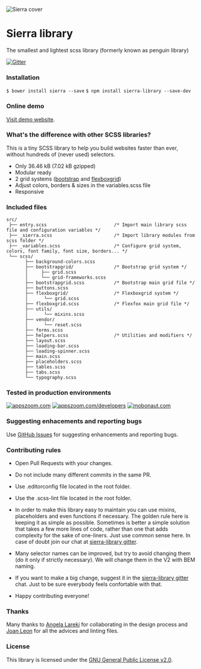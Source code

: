 ![Sierra cover](http://sierra-library.github.io/img/github/github-cover.png)

Sierra library
========================================

The smallest and lightest scss library (formerly known as penguin library)

[![Gitter](https://badges.gitter.im/Join%20Chat.svg)](https://gitter.im/sierra-library/sierra?utm_source=badge&utm_medium=badge&utm_campaign=pr-badge)

### Installation

`$ bower install sierra --save`
`$ npm install sierra-library --save-dev`

### Online demo

[Visit demo website](http://sierra-library.github.io/).


### What's the difference with other SCSS libraries?

This is a tiny SCSS library to help you build websites faster than ever, without hundreds of (never used) selectors.

* Only 36.46 kB (7.02 kB gzipped)
* Modular ready
* 2 grid systems ([bootstrap](http://getbootstrap.com/) and [flexboxgrid](http://flexboxgrid.com/))
* Adjust colors, borders & sizes in the variables.scss file
* Responsive

### Included files

    src/
	 ├── entry.scss                         /* Import main library scss file and configuration variables */
     ├── _sierra.scss                       /* Import library modules from scss folder */
     ├── _variables.scss                    /* Configure grid system, colors, font family, font size, borders... */
     └── scss/
           ├── background-colors.scss
           ├── bootstrapgrid/               /* Bootstrap grid system */
           │     ├── grid.scss
           │     └── grid-frameworks.scss
           ├── bootstrapgrid.scss           /* Bootstrap main grid file */
           ├── buttons.scss
           ├── flexboxgrid/                 /* Flexboxgrid system */
           │      └── grid.scss
           ├── flexboxgrid.scss             /* Flexfox main grid file */
		   ├── utils/
		   │      └── mixins.scss
		   ├── vendor/
		   │      └── reset.scss
           ├── forms.scss
           ├── helpers.scss                 /* Utilities and modifiers */
           ├── layout.scss
           ├── loading-bar.scss
           ├── loading-spinner.scss
           ├── main.scss
           ├── placeholders.scss
           ├── tables.scss
           ├── tabs.scss
           └── typography.scss

### Tested in production environments

[![appszoom.com][1]][2] [![appszoom.com/developers][3]][4] [![mobonaut.com][5]][6]

[1]: http://sierra-library.github.io/img/github/logo-appszoom-s.png
[2]: http://www.appszoom.com

[3]: http://sierra-library.github.io/img/github/logo-appszoom-developers-s.png
[4]: http://www.appszoom.com/developers

[5]: http://sierra-library.github.io/img/github/logo-mobonaut-s.png
[6]: http://www.mobonaut.com

###  Suggesting enhacements and reporting bugs
Use [GitHub Issues](https://github.com/Sierra-Library/sierra/issues) for suggesting enhancements and reporting bugs.

###  Contributing rules

- Open Pull Requests with your changes.
- Do not include many different commits in the same PR.
- Use .editorconfig file located in the root folder.
- Use the .scss-lint file located in the root folder.
- In order to make this library easy to maintain you can use mixins, placeholders and even functions if necessary. The golden rule here is keeping it as simple as possible. Sometimes is better a simple solution that takes a few more lines of code, rather than one that adds complexity for the sake of one-liners. Just use common sense here. In case of doubt join our chat at [sierra-library gitter](https://gitter.im/sierra-library/sierra).
- Many selector names can be improved, but try to avoid changing them (do it only if strictly necessary). We will change them in the V2 with BEM naming.
- If you want to make a big change, suggest it in the [sierra-library gitter](https://gitter.im/sierra-library/sierra) chat. Just to be sure everybody feels confortable with that.

- Happy contributing everyone!

### Thanks
Many thanks to [Angela Lareki](http://larekidesign.squarespace.com/)  for collaborating in the design process and [Joan Leon](https://twitter.com/nucliweb) for all the advices and linting files.

### License

This library is licensed under the [GNU General Public License v2.0](https://github.com/sierra-library/sierra/blob/master/LICENSE.md).

